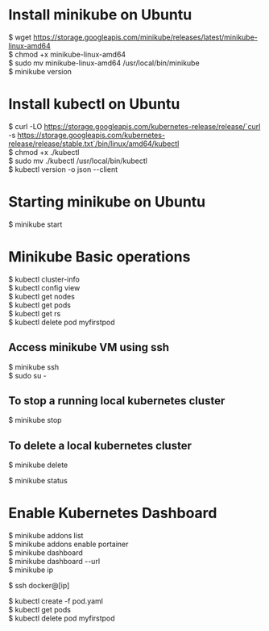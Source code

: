 # Install minikube on Ubuntu
$ wget https://storage.googleapis.com/minikube/releases/latest/minikube-linux-amd64  
$ chmod +x minikube-linux-amd64  
$ sudo mv minikube-linux-amd64 /usr/local/bin/minikube  
$ minikube version

# Install kubectl on Ubuntu
$ curl -LO https://storage.googleapis.com/kubernetes-release/release/`curl -s https://storage.googleapis.com/kubernetes-release/release/stable.txt`/bin/linux/amd64/kubectl  
$ chmod +x ./kubectl  
$ sudo mv ./kubectl /usr/local/bin/kubectl  
$ kubectl version -o json  --client

# Starting minikube on Ubuntu
$ minikube start

# Minikube Basic operations
$ kubectl cluster-info  
$ kubectl config view  
$ kubectl get nodes  
$ kubectl get pods  
$ kubectl get rs  
$ kubectl delete pod myfirstpod  

## Access minikube VM using ssh
$ minikube ssh  
$ sudo su -

## To stop a running local kubernetes cluster
$ minikube stop  

## To delete a local kubernetes cluster
$ minikube delete  

$ minikube status  

# Enable Kubernetes Dashboard
$ minikube addons list  
$ minikube addons enable portainer  
$ minikube dashboard  
$ minikube dashboard --url  
$ minikube ip

$ ssh docker@[ip]

$ kubectl create -f pod.yaml  
$ kubectl get pods  
$ kubectl delete pod myfirstpod  

